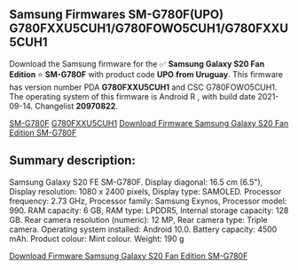 <h2>Samsung Firmwares SM-G780F(UPO) G780FXXU5CUH1/G780FOWO5CUH1/G780FXXU5CUH1</h2>
Download the Samsung firmware for the ✅ <strong>Samsung Galaxy S20 Fan Edition </strong> ⭐ <strong>SM-G780F</strong> with product code <strong>UPO</strong> <strong> from Uruguay</strong>. This firmware has version number PDA <strong>G780FXXU5CUH1</strong> and CSC G780FOWO5CUH1. The operating system of this firmware is Android R , with build date 2021-09-14. Changelist <strong>20970822</strong>.


[SM-G780F](https://samfirm.shop/samsung/model/SM-G780F)
[G780FXXU5CUH1](https://samfirm.shop/samsung/pda/G780FXXU5CUH1)
[Download Firmware Samsung Galaxy S20 Fan Edition SM-G780F](https://samfirm.shop/samsung/firmware/456201)
<h2>Summary description:</h2>
<p>Samsung Galaxy S20 FE SM-G780F. Display diagonal: 16.5 cm (6.5"), Display resolution: 1080 x 2400 pixels, Display type: SAMOLED. Processor frequency: 2.73 GHz, Processor family: Samsung Exynos, Processor model: 990. RAM capacity: 6 GB, RAM type: LPDDR5, Internal storage capacity: 128 GB. Rear camera resolution (numeric): 12 MP, Rear camera type: Triple camera. Operating system installed: Android 10.0. Battery capacity: 4500 mAh. Product colour: Mint colour. Weight: 190 g</p>


[Download Firmware Samsung Galaxy S20 Fan Edition SM-G780F](https://samfirm.shop/samsung/firmware/456201)
